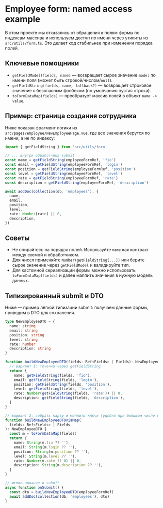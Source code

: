 # Employee form: named access example

В этом проекте мы отказались от обращения к полям формы по индексам массива и используем доступ по имени через утилиты из `src/utils/form.ts`. Это делает код стабильнее при изменении порядка полей.

## Ключевые помощники

- `getFieldModel(fields, name)` — возвращает сырое значение `model` по имени поля (может быть строкой/числом/`null`).
- `getFieldString(fields, name, fallback?)` — возвращает строковое значение с безопасным фолбеком (по умолчанию пустая строка).
- `toFormDataMap(fields)` — преобразует массив полей в объект `name -> value`.

## Пример: страница создания сотрудника

Ниже показан фрагмент логики из `src/pages/employee/NewEmployeePage.vue`, где все значения берутся по имени, а не по индексу:

```ts
import { getFieldString } from 'src/utils/form'

// ... внутри обработчика submit
const name = getFieldString(employeeFormRef, 'fio')
const email = getFieldString(employeeFormRef, 'login')
const position = getFieldString(employeeFormRef, 'position')
const level = getFieldString(employeeFormRef, 'level')
const rate = getFieldString(employeeFormRef, 'rate')
const description = getFieldString(employeeFormRef, 'description')

await addDoc(collection(db, 'employees'), {
  name,
  email,
  position,
  level,
  rate: Number(rate) || 0,
  description,
})
```

## Советы

- Не опирайтесь на порядок полей. Используйте `name` как контракт между схемой и обработчиком.
- Для чисел применяйте `Number(getFieldString(...))` или берите сырое значение через `getFieldModel` и валидируйте тип.
- Для кастомной сериализации формы можно использовать `toFormDataMap(fields)` и далее маппить значения в нужную модель данных.

## Типизированный submit и DTO

Ниже — пример лёгкой типизации submit: получаем данные формы, приводим в DTO для сохранения.

```ts
type NewEmployeeDTO = {
  name: string
  email: string
  position: string
  level: string
  rate: number
  description: string
}

function buildNewEmployeeDTO(fields: Ref<Fields> | Fields): NewEmployeeDTO {
  // вариант 1: точечно через getFieldString
  return {
    name: getFieldString(fields, 'fio'),
    email: getFieldString(fields, 'login'),
    position: getFieldString(fields, 'position'),
    level: getFieldString(fields, 'level'),
    rate: Number(getFieldString(fields, 'rate')) || 0,
    description: getFieldString(fields, 'description'),
  }
}

// вариант 2: собрать карту и маппить ключи (удобно при большом числе полей)
function buildNewEmployeeDTOviaMap(
  fields: Ref<Fields> | Fields
): NewEmployeeDTO {
  const m = toFormDataMap(fields)
  return {
    name: String(m.fio ?? ''),
    email: String(m.login ?? ''),
    position: String(m.position ?? ''),
    level: String(m.level ?? ''),
    rate: Number(m.rate ?? 0) || 0,
    description: String(m.description ?? ''),
  }
}

// использование в submit
async function onSubmit() {
  const dto = buildNewEmployeeDTO(employeeFormRef)
  await addDoc(collection(db, 'employees'), dto)
}
```
